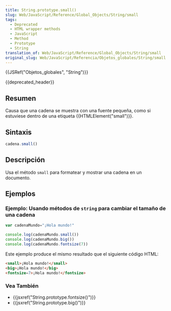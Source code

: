 ```yaml
---
title: String.prototype.small()
slug: Web/JavaScript/Reference/Global_Objects/String/small
tags:
  - Deprecated
  - HTML wrapper methods
  - JavaScript
  - Method
  - Prototype
  - String
translation_of: Web/JavaScript/Reference/Global_Objects/String/small
original_slug: Web/JavaScript/Referencia/Objetos_globales/String/small
---
```

{{JSRef("Objetos_globales", "String")}}

{{deprecated_header}}

## Resumen

Causa que una cadena se muestra con una fuente pequeña, como si estuviese dentro de una etiqueta {{HTMLElement("small")}}.

## Sintaxis

```js
cadena.small()
```

## Descripción

Usa el método `small` para formatear y mostrar una cadena en un documento.

## Ejemplos

### Ejemplo: Usando métodos de `string` para cambiar el tamaño de una cadena

```js
var cadenaMundo="¡Hola mundo!"

console.log(cadenaMundo.small())
console.log(cadenaMundo.big())
console.log(cadenaMundo.fontsize(7))
```

Este ejemplo produce el mismo resultado que el siguiente código HTML:

```html
<small>¡Hola mundo!</small>
<big>¡Hola mundo!</big>
<fontsize=7>¡Hola mundo!</fontsize>
```

### Vea También

- {{jsxref("String.prototype.fontsize()")}}
- {{jsxref("String.prototype.big()")}}
